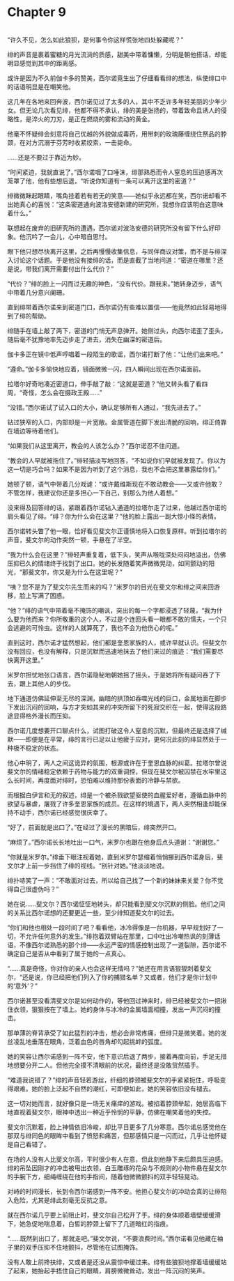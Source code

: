 # Chapter 9

<br>
“许久不见，怎么如此狼狈，是何事令你这样慌张地四处躲藏呢？”

绯的声音是裹着蜜糖的月光流淌的质感，甜美中带着慵懒，分明是朝他搭话，却能明显感觉到其中的距离感。

或许是因为不久前伽卡多的赞美，西尔诺竟生出了仔细看看绯的想法，纵使绯口中的话语明显是在嘲笑他。

这几年在各地来回奔波，西尔诺见过了太多的人，其中不乏许多年轻美丽的少年少女。但无论几次看见绯，他都不得不承认，绯的美是张扬的，带着致命且诱人的侵略性，是淬火的刀刃，是正在燃烧的雾和流动的黄金。

他毫不怀疑绯会刻意将自己优越的外貌做成毒药，用带刺的玫瑰藤缠绕住祭品的脖颈，在对方沉溺于芬芳时收紧绞索，一击毙命。

……还是不要过于靠近为妙。

“时间紧迫，我就直说了。”西尔诺咽了口唾沫，绯那熟悉而令人窒息的压迫感再次笼罩了他，他有些想后退，“听说你知道有一条可以离开这里的密道？”

绯微微眯起眼睛，嘴角挂着若有若无的笑意——她似乎永远都在笑，西尔诺却看不出她真心的喜悦：“这条密道通向波洛安德新建的研究所，我想你应该明白这意味着什么。”

联想起在废弃的旧研究所的遭遇，西尔诺对波洛安德的研究所没有留下什么好印象。他沉吟了一会儿，心中暗自思忖。

眼下他只想尽快离开这里，之后再慢慢收集信息，与同伴商议对策，而不是与绯深入讨论这个话题。于是他没有接绯的话，而是直截了当地问道：“密道在哪里？还是说，带我们离开需要付出什么代价？”

“代价？”绯的脸上一闪而过无趣的神色，“没有代价。跟我来。”她转身迈步，语气中带着几分意兴阑珊。

直到绯带着西尔诺来到密道门口，西尔诺仍有些难以置信——他竟然如此轻易地得到了绯的帮助。

绯随手在墙上敲了两下，密道的门悄无声息弹开。她侧过头，向西尔诺歪了歪头，随后毫不犹豫地率先迈步走了进去，消失在幽深的密道后。

伽卡多正在镜中低声哼唱着一段陌生的歌谣，西尔诺打断了他：“让他们出来吧。”

“遵命。”伽卡多愉快地应着，镜面微微一闪，四人瞬间出现在西尔诺面前。

拉塔尔好奇地凑近密道口，伸手敲了敲：“这就是密道？”他又转头看了看四周，“奇怪，怎么会在摄政王殿……”

“没错。”西尔诺试了试入口的大小，确认足够所有人通过，“我先进去了。”

钻过狭窄的入口，内部却是一片宽敞。金属管道在脚下发出清脆的回响，绯正倚靠在墙边等待着他们。

“如果我们从这里离开，教会的人该怎么办？”西尔诺忍不住问道。

“教会的人早就被拖住了。”绯轻描淡写地回答，“不如说你们早就被发现了。你以为这一切是巧合吗？如果不是因为听到了这个消息，我也不会把这里暴露给你们。”

她顿了顿，语气中带着几分戏谑：“或许戴维斯现在不敢动教会——又或许他敢？不管怎样，我建议你还是多担心一下自己，别那么为他人着想。”

没来得及回答绯的话，紧跟着西尔诺钻入通道的拉塔尔走了过来，他越过西尔诺的肩头看见了绯。“绯？你为什么会在这里？”他的脸上露出一副大惊小怪的表情。

西尔诺转头瞥了他一眼，恰好看见斐文尔正谨慎地将入口恢复原样。听到拉塔尔的声音，斐文尔的动作突然一顿，手悬在了半空。

“我为什么会在这里？”绯轻声重复着，低下头，笑声从喉咙深处闷闷地溢出，仿佛压抑已久的情绪终于找到了出口。她的长发随着笑声微微晃动，如同颤动的阳光，“那斐文尔，你又是为什么在这里呢？”

“咦？您不是为了斐文尔先生而来的吗？”米罗尔的目光在斐文尔和绯之间来回游移，脸上写满了困惑。

“他？”绯的语气中带着毫不掩饰的嘲讽，突出的每一个字都浸透了轻蔑，“我为什么要为他而来？你所敬重的这个人，不过是个连回头看一眼都不敢的懦夫，一个只会逃避的可怜虫。这样的人就算死了，我也不会为他伤心的呢。”

直到这时，西尔诺才猛然想起，他们都是奎恩家族的人，或许早就认识。但斐文尔没有回应，也没有解释，只是沉默而迅速地抹去了他们来过的痕迹：“我们需要尽快离开这里。”

米罗尔担忧地张口语言，西尔诺隐秘地朝她摇了摇头，于是她将所有疑问吞了下去，跟上其他人的步伐。

地下通道仿佛延伸至无尽的深渊，幽暗的拱顶如吞噬光线的巨口，金属地面在脚步下发出沉闷的回响，与方才突如其来的冲突所留下的死寂交织在一起，使得这段路途显得格外漫长而压抑。

西尔诺几度想要开口聊点什么，试图打破这令人窒息的沉默，但最终还是选择了缄默——即便是在平常，绯的言行已足以让他疲于应对，更何况此刻的绯显然处于一种极不稳定的状态。

他心中明了，两人之间这诡异的氛围，根源或许在于奎恩血脉的纠葛。拉塔尔曾说斐文尔的情绪稳定依赖于药物与能力的双重调控，但现在斐文尔被囚禁在水牢里这么长时间，再度面对绯时，恐怕难以维持那份表面的冷静与禁欲。

而根据白伊言和无的叙述，绯是一个被杀戮欲望驱使的血腥爱好者，遵循血脉中的欲望与暴虐，屠戮了许多奎恩家族的成员。在这样的境遇下，两人突然相逢却能保持不动手，西尔诺已经感觉很庆幸了。

“好了，前面就是出口了。”在经过了漫长的黑暗后，绯突然开口。

“麻烦了。”西尔诺长长地吐出一口气，米罗尔也跟在他身后点头道谢：“谢谢您。”

“你就是米罗尔。”绯垂下眼注视着她，直到米罗尔瑟缩着悄悄挪到西尔诺身后，斐文尔才上前一步挡住了绯的视线。“别针对她。”他淡淡地说。

绯扑哧笑了一声：“不敢面对过去，所以给自己找了一个新的妹妹来关爱？你不觉得自己很虚伪吗？”

她在说……斐文尔？西尔诺怔怔地转头，却只能看到斐文尔沉默的侧脸。他们之间的关系比西尔诺想的还要更近一些，至少绯知道斐文尔的过去。

“你们和他也相处一段时间了吧？看看他，冰冷得像是一台机器，早早规划好了一切，不允许任何意外的发生。”绯抱着双臂站在那里，口中吐出冷嘲热讽的刻薄话语，不像西尔诺熟悉的那个绯——永远严密的情感控制出现了一道裂隙，西尔诺不确定自己是否从中看到了属于她的一点真心。

“……真是奇怪，你对你的亲人也会这样无情吗？”她还在用言语狠狠刺着斐文尔，“还是说，你已经把他们列入了你的捕猎名单？又或者，他们才是你计划中的‘意外’？”

西尔诺甚至没看清斐文尔是如何动作的，等他回过神来时，绯已经被斐文尔一把揪住衣领，狠狠按在了墙上。她的身体与冰冷的金属墙面相撞，发出一声沉闷的撞击。

那单薄的脊背承受了如此猛烈的冲击，想必会非常疼痛，但绯只是微笑着。她的发丝凌乱地垂落在眼角，泛着血色的唇角却勾起挑衅的弧度。

她的笑容让西尔诺感到一阵不安，他下意识后退了两步，接着再度向前，手足无措地想要分开二人。但他完全摸不清眼前的状况，最终还是没敢贸然插手。

“难道我说错了？”绯的声音轻若游丝，纤细的脖颈被斐文尔的手紧紧扼住，呼吸变得艰难。她的脸上泛起不自然的潮红，可即便如此，她的笑容依旧没有褪去。

这一切对她而言，就好像只是一场无关痛痒的游戏。被掐着脖颈举起，她居高临下地直视着斐文尔，眼神中透出一种近乎怜悯的平静，仿佛在嘲笑着他的失控。

斐文尔沉默着，脸上神情依旧冷峻，却比平日更多了几分寒意。西尔诺总感觉他在那双与绯同色的眼眸中看到了愤怒和痛苦，但那感情只是一闪而过，几乎让他怀疑是自己看错了。

在场的人没有人比斐文尔高，平时很少有人在意，但此刻他静下来后颇具压迫感。绯的吊坠因刚才的冲击被甩出衣领，白玉雕琢的花朵与不规则的小物件悬在斐文尔的手腕下方，细绳缠绕在他的手指间，随着他微微颤抖的双手轻轻晃动。

对峙的时间漫长，长到令西尔诺感到一阵不安。他担心斐文尔的冲动会真的让绯陷入危险，尤其是绯此刻毫无反抗之意。

就在西尔诺几乎要上前阻止时，斐文尔自己松开了手。绯的身体顺着墙壁缓缓滑下，她急促地喘息着，白皙的脖颈上留下了几道暗红的指痕。

“……既然到出口了，那就走吧。”斐文尔说，“不要浪费时间。”西尔诺看见他藏在袖子里的双手压抑不住地颤抖，尽管他在试图掩饰。

没有人敢上前搀扶绯，又或者是还没从震惊中缓过来。绯有些狼狈地撑着墙缓缓站了起来，她抬起手捂住自己的眼睛，肩膀微微耸动，发出一阵沉闷的笑声。
